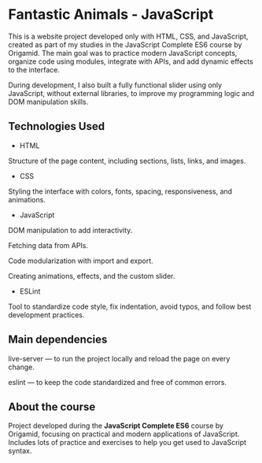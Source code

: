 # Fantastic Animals - JavaScript

This is a website project developed only with HTML, CSS, and JavaScript, created as part of my studies in the JavaScript Complete ES6 course by Origamid.
The main goal was to practice modern JavaScript concepts, organize code using modules, integrate with APIs, and add dynamic effects to the interface.

During development, I also built a fully functional slider using only JavaScript, without external libraries, to improve my programming logic and DOM manipulation skills.

## Technologies Used

- HTML

Structure of the page content, including sections, lists, links, and images.

- CSS

Styling the interface with colors, fonts, spacing, responsiveness, and animations.

- JavaScript

DOM manipulation to add interactivity.

Fetching data from APIs.

Code modularization with import and export.

Creating animations, effects, and the custom slider.

- ESLint

Tool to standardize code style, fix indentation, avoid typos, and follow best development practices.

## Main dependencies

live-server — to run the project locally and reload the page on every change.

eslint — to keep the code standardized and free of common errors.

## About the course

Project developed during the **JavaScript Complete ES6** course by Origamid, focusing on practical and modern applications of JavaScript.  
Includes lots of practice and exercises to help you get used to JavaScript syntax.
